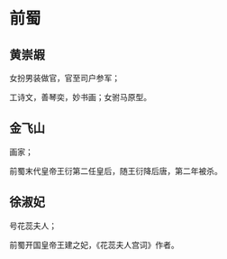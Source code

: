 # 前蜀

## 黄崇嘏

女扮男装做官，官至司户参军；

工诗文，善琴奕，妙书画；女驸马原型。

## 金飞山

画家；

前蜀末代皇帝王衍第二任皇后，随王衍降后唐，第二年被杀。

## 徐淑妃

号花蕊夫人；

前蜀开国皇帝王建之妃，《花蕊夫人宫词》作者。
